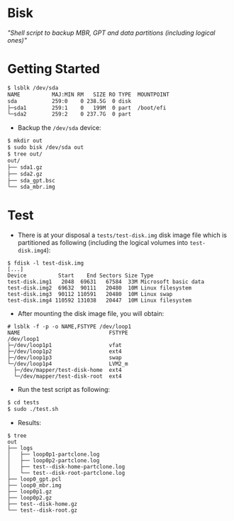 Bisk
====

*"Shell script to backup MBR, GPT and data partitions (including logical ones)"*

# Getting Started

```bash
$ lsblk /dev/sda
NAME          MAJ:MIN RM   SIZE RO TYPE  MOUNTPOINT
sda           259:0    0 238.5G  0 disk
├─sda1        259:1    0   199M  0 part  /boot/efi
└─sda2        259:2    0 237.7G  0 part
```

* Backup the `/dev/sda` device:

```bash
$ mkdir out
$ sudo bisk /dev/sda out
$ tree out/
out/
├── sda1.gz
├── sda2.gz
├── sda_gpt.bsc
└── sda_mbr.img
```

# Test

* There is at your disposal a `tests/test-disk.img` disk image file which is
partitioned as following (including the logical volumes into `test-disk.img4`):

```
$ fdisk -l test-disk.img
[...]
Device          Start    End Sectors Size Type
test-disk.img1   2048  69631   67584  33M Microsoft basic data
test-disk.img2  69632  90111   20480  10M Linux filesystem
test-disk.img3  90112 110591   20480  10M Linux swap
test-disk.img4 110592 131038   20447  10M Linux filesystem
```

* After mounting the disk image file, you will obtain:

```
# lsblk -f -p -o NAME,FSTYPE /dev/loop1
NAME                            FSTYPE
/dev/loop1
├─/dev/loop1p1                  vfat
├─/dev/loop1p2                  ext4
├─/dev/loop1p3                  swap
└─/dev/loop1p4                  LVM2_m
  ├─/dev/mapper/test-disk-home  ext4
  └─/dev/mapper/test-disk-root  ext4
```

* Run the test script as following:

```bash
$ cd tests
$ sudo ./test.sh
```

* Results:

```
$ tree
out
├── logs
│   ├── loop0p1-partclone.log
│   ├── loop0p2-partclone.log
│   ├── test--disk-home-partclone.log
│   └── test--disk-root-partclone.log
├── loop0_gpt.pcl
├── loop0_mbr.img
├── loop0p1.gz
├── loop0p2.gz
├── test--disk-home.gz
└── test--disk-root.gz
```
